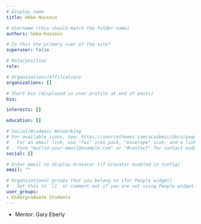 ```yaml
---
# Display name
title: Heba Hussein

# Username (this should match the folder name)
authors: heba-hussein

# Is this the primary user of the site?
superuser: false

# Role/position
role: 

# Organizations/Affiliations
organizations: []

# Short bio (displayed in user profile at end of posts)
bio: 

interests: []

education: []

# Social/Academic Networking
# For available icons, see: https://sourcethemes.com/academic/docs/page-builder/#icons
#   For an email link, use "fas" icon pack, "envelope" icon, and a link in the
#   form "mailto:your-email@example.com" or "#contact" for contact widget.
social: []

# Enter email to display Gravatar (if Gravatar enabled in Config)
email: ""

# Organizational groups that you belong to (for People widget)
#   Set this to `[]` or comment out if you are not using People widget.
user_groups:
- Undergraduate Students
---
```


- Mentor: Gary  Eberly
